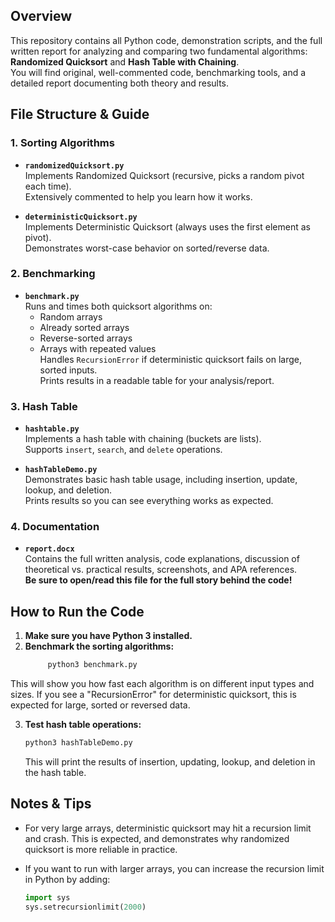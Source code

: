 ## Overview

This repository contains all Python code, demonstration scripts, and the full written report for analyzing and comparing two fundamental algorithms: **Randomized Quicksort** and **Hash Table with Chaining**.  
You will find original, well-commented code, benchmarking tools, and a detailed report documenting both theory and results.

## File Structure & Guide

### 1. Sorting Algorithms

- **`randomizedQuicksort.py`**  
  Implements Randomized Quicksort (recursive, picks a random pivot each time).  
  Extensively commented to help you learn how it works.

- **`deterministicQuicksort.py`**  
  Implements Deterministic Quicksort (always uses the first element as pivot).  
  Demonstrates worst-case behavior on sorted/reverse data.

### 2. Benchmarking

- **`benchmark.py`**  
  Runs and times both quicksort algorithms on:
  - Random arrays
  - Already sorted arrays
  - Reverse-sorted arrays
  - Arrays with repeated values  
  Handles `RecursionError` if deterministic quicksort fails on large, sorted inputs.  
  Prints results in a readable table for your analysis/report.

### 3. Hash Table

- **`hashtable.py`**  
  Implements a hash table with chaining (buckets are lists).  
  Supports `insert`, `search`, and `delete` operations.

- **`hashTableDemo.py`**  
  Demonstrates basic hash table usage, including insertion, update, lookup, and deletion.  
  Prints results so you can see everything works as expected.

### 4. Documentation

- **`report.docx`**  
  Contains the full written analysis, code explanations, discussion of theoretical vs. practical results, screenshots, and APA references.  
  **Be sure to open/read this file for the full story behind the code!**

## How to Run the Code

1. **Make sure you have Python 3 installed.**
2. **Benchmark the sorting algorithms:**  
   ```bash
        python3 benchmark.py
    ```

This will show you how fast each algorithm is on different input types and sizes.
If you see a "RecursionError" for deterministic quicksort, this is expected for large, sorted or reversed data.

3. **Test hash table operations:**

   ```bash
   python3 hashTableDemo.py
   ```
   This will print the results of insertion, updating, lookup, and deletion in the hash table.

## Notes & Tips

* For very large arrays, deterministic quicksort may hit a recursion limit and crash. This is expected, and demonstrates why randomized quicksort is more reliable in practice.
* If you want to run with larger arrays, you can increase the recursion limit in Python by adding:

  ```python
  import sys
  sys.setrecursionlimit(2000)
  ```


